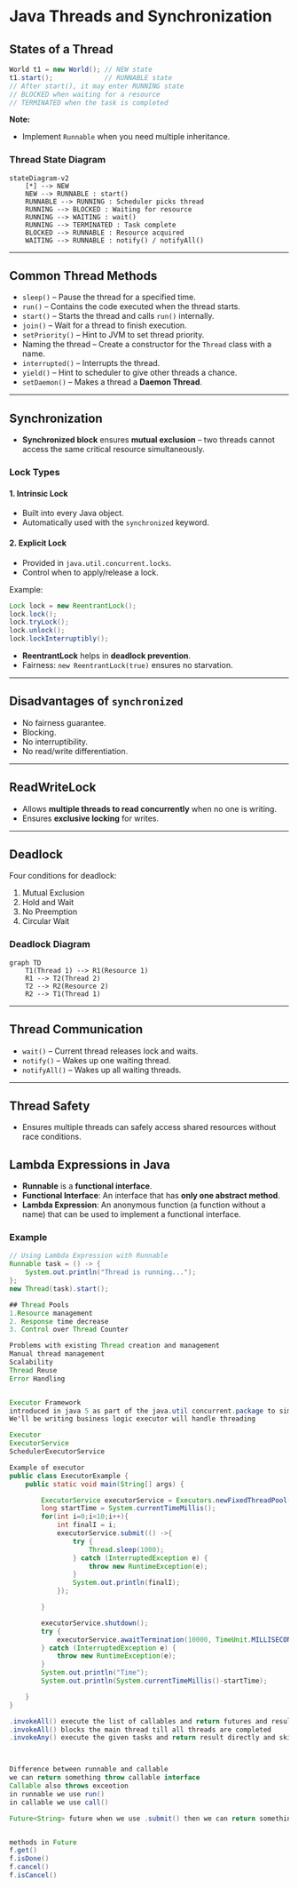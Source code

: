 # Java Threads and Synchronization

## States of a Thread

```java
World t1 = new World(); // NEW state
t1.start();             // RUNNABLE state
// After start(), it may enter RUNNING state
// BLOCKED when waiting for a resource
// TERMINATED when the task is completed
```

**Note:**
- Implement `Runnable` when you need multiple inheritance.

### Thread State Diagram
```mermaid
stateDiagram-v2
    [*] --> NEW
    NEW --> RUNNABLE : start()
    RUNNABLE --> RUNNING : Scheduler picks thread
    RUNNING --> BLOCKED : Waiting for resource
    RUNNING --> WAITING : wait()
    RUNNING --> TERMINATED : Task complete
    BLOCKED --> RUNNABLE : Resource acquired
    WAITING --> RUNNABLE : notify() / notifyAll()
```

---

## Common Thread Methods

- `sleep()` – Pause the thread for a specified time.
- `run()` – Contains the code executed when the thread starts.
- `start()` – Starts the thread and calls `run()` internally.
- `join()` – Wait for a thread to finish execution.
- `setPriority()` – Hint to JVM to set thread priority.
- Naming the thread – Create a constructor for the `Thread` class with a name.
- `interrupted()` – Interrupts the thread.
- `yield()` – Hint to scheduler to give other threads a chance.
- `setDaemon()` – Makes a thread a **Daemon Thread**.

---

## Synchronization

- **Synchronized block** ensures **mutual exclusion** – two threads cannot access the same critical resource simultaneously.

### Lock Types

#### 1. Intrinsic Lock
- Built into every Java object.
- Automatically used with the `synchronized` keyword.

#### 2. Explicit Lock
- Provided in `java.util.concurrent.locks`.
- Control when to apply/release a lock.

Example:
```java
Lock lock = new ReentrantLock();
lock.lock();
lock.tryLock();
lock.unlock();
lock.lockInterruptibly();
```

- **ReentrantLock** helps in **deadlock prevention**.
- Fairness: `new ReentrantLock(true)` ensures no starvation.

---

## Disadvantages of `synchronized`

- No fairness guarantee.
- Blocking.
- No interruptibility.
- No read/write differentiation.

---

## ReadWriteLock

- Allows **multiple threads to read concurrently** when no one is writing.
- Ensures **exclusive locking** for writes.

---

## Deadlock

Four conditions for deadlock:
1. Mutual Exclusion
2. Hold and Wait
3. No Preemption
4. Circular Wait

### Deadlock Diagram
```mermaid
graph TD
    T1(Thread 1) --> R1(Resource 1)
    R1 --> T2(Thread 2)
    T2 --> R2(Resource 2)
    R2 --> T1(Thread 1)
```

---

## Thread Communication

- `wait()` – Current thread releases lock and waits.
- `notify()` – Wakes up one waiting thread.
- `notifyAll()` – Wakes up all waiting threads.

---

## Thread Safety

- Ensures multiple threads can safely access shared resources without race conditions.

## Lambda Expressions in Java

- **Runnable** is a **functional interface**.
- **Functional Interface**: An interface that has **only one abstract method**.
- **Lambda Expression**: An anonymous function (a function without a name) that can be used to implement a functional interface.

### Example
```java
// Using Lambda Expression with Runnable
Runnable task = () -> {
    System.out.println("Thread is running...");
};
new Thread(task).start();

## Thread Pools
1.Resource management
2. Response time decrease
3. Control over Thread Counter

Problems with existing Thread creation and management
Manual thread management
Scalability
Thread Reuse
Error Handling


Executor Framework
introduced in java 5 as part of the java.util concurrent.package to simplify the development of concurrent applications by abstracting away many of complexities involved in creating and managing thread
We'll be writing business logic executor will handle threading

Executor
ExecutorService
SchedulerExecutorService

Example of executor
public class ExecutorExample {
    public static void main(String[] args) {

        ExecutorService executorService = Executors.newFixedThreadPool(9);
        long startTime = System.currentTimeMillis();
        for(int i=0;i<10;i++){
            int finalI = i;
            executorService.submit(() ->{
                try {
                    Thread.sleep(1000);
                } catch (InterruptedException e) {
                    throw new RuntimeException(e);
                }
                System.out.println(finalI);
            });

        }

        executorService.shutdown();
        try {
            executorService.awaitTermination(10000, TimeUnit.MILLISECONDS);
        } catch (InterruptedException e) {
            throw new RuntimeException(e);
        }
        System.out.println("Time");
        System.out.println(System.currentTimeMillis()-startTime);

    }
}

.invokeAll() execute the list of callables and return futures and result when all completed.
.invokeAll() blocks the main thread till all threads are completed
.invokeAny() execute the given tasks and return result directly and skip all other tasks



Difference between runnable and callable
we can return something throw callable interface
Callable also throws exceotion
in runnable we use run()
in callable we use call()

Future<String> future when we use .submit() then we can return something and store that in Future


methods in Future
f.get()
f.isDone()
f.cancel()
f.isCancel() 








 
